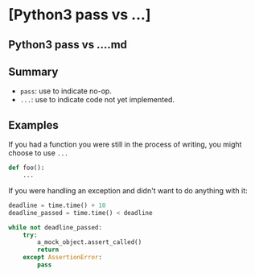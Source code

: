 # [Python3 pass vs ...]

## Python3 pass vs ....md

## Summary

- `pass`: use to indicate no-op.
- `...`: use to indicate code not yet implemented.

## Examples

If you had a function you were still in the process of writing, you might choose to use `...`

```python
def foo():
	...
```

If you were handling an exception and didn't want to do anything with it:

```python
deadline = time.time() + 10
deadline_passed = time.time() < deadline

while not deadline_passed:
    try:
        a_mock_object.assert_called()
        return
    except AssertionError:
        pass
```

